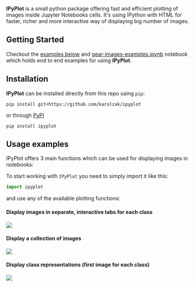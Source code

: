 **IPyPlot** is a small python package offering fast and efficient plotting of images inside Jupyter Notebooks cells. It's using IPython with HTML for faster, richer and more interactive way of displaying big number of images.  

## Getting Started

Checkout the [examples below](#Usage-examples) and 
[gear-images-examples.ipynb](https://github.com/karolzak/ipyplot/blob/master/notebooks/gear-images-examples.ipynb) notebook which holds end to end examples for using **IPyPlot**.

## Installation

**IPyPlot** can be installed directly from this repo using `pip`:

```
pip install git+https://github.com/karolzak/ipyplot
```

or through [PyPI](https://pypi.org/project/ipyplot/)

```
pip install ipyplot
```

## Usage examples

IPyPlot offers 3 main functions which can be used for displaying images in notebooks:

To start working with `IPyPlot` you need to simply import it like this:
```python
import ipyplot
```

and use any of the available plotting functions:

#### Display images in separate, interactive tabs for each class

![](https://raw.githubusercontent.com/karolzak/ipyplot/master/docs/example1-tabs.jpg)

#### Display a collection of images

![](https://raw.githubusercontent.com/karolzak/ipyplot/master/docs/example2-images.jpg)

#### Display class representations (first image for each class)

![](https://raw.githubusercontent.com/karolzak/ipyplot/master/docs/example3-classes.jpg)
